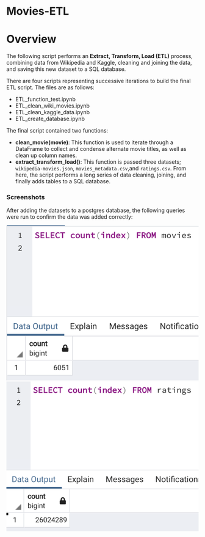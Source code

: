 # Movies-ETL

# Overview

The following script performs an **Extract, Transform, Load (ETL)** process, combining data from Wikipedia and Kaggle, cleaning and joining the data, and saving this new dataset to a SQL database.

There are four scripts representing successive iterations to build the final ETL script. The files are as follows:

- ETL_function_test.ipynb
- ETL_clean_wiki_movies.ipynb
- ETL_clean_kaggle_data.ipynb
- ETL_create_database.ipynb

The final script contained two functions:
- **clean_movie(movie)**: This function is used to iterate through a DataFrame to collect and condense alternate movie titles, as well as clean up column names.
- **extract_transform_load()**: This function is passed three datasets; `wikipedia-movies.json`, `movies_metadata.csv`,and `ratings.csv`. From here, the script performs a long series of data cleaning, joining, and finally adds tables to a SQL database.

### Screenshots

After adding the datasets to a postgres database, the following queries were run to confirm the data was added correctly:

![](Resources/movies_query.png)
![](Resources/ratings_query.png)